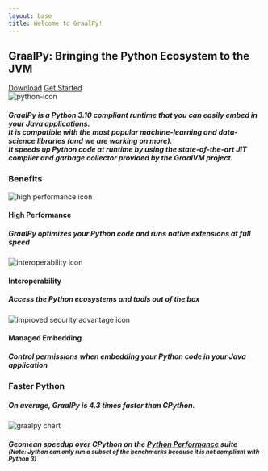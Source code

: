 ```yaml
---
layout: base
title: Welcome to GraalPy!
---
```


<section>
  <div>
    <div class="hi">
      <div class="container">
        <div class="hi__row">
          <div class="hi__body">
            <h1 class="hi__title">GraalPy: Bringing the Python Ecosystem to the JVM</h1>
            <div class="hi__buttons">
              <a href='{{ "/downloads/" | relative_url }}' class="btn btn-primary">Download</a>
              <a href='{{ "/docs/getting-started/" | relative_url }}' class="btn btn-primary">Get Started</a>
            </div>
          </div>
          <div class="hi__image">
            <img src='{{ "/resources/img/home/python-logo.svg" | relative_url }}' alt="python-icon">
          </div>
        </div>
      </div>
    </div>
  </div>
</section>

<section class="home__overview">
  <div class="container">
    <div class="home__overview-text">
      <h5>
        GraalPy is a Python 3.10 compliant runtime that you can easily embed in your Java applications.
        <br>
        It is compatible with the most popular machine-learning and data-science libraries (and we are working on more).
        <br>
        It speeds up Python code at runtime by using the state-of-the-art JIT compiler and garbage collector provided by the GraalVM project.
      </h5>
    </div>
  </div>
</section>

<!-- Benefits -->

<!-- 
Need to add the following
GraalPy is a Python solution for Java, offering the following **advantages** for the Java developers:

* GraalPy brings modern Python data science libraries into Java applications. Safely embed Python libraries in Java projects thanks to GraalPy.
* GraalPy is a Python 3 replacement for Jython. Use Java libraries from Python or move your Jython applications to GraalPy for high performance and modern language features, while preserving an easy interoperability with Java.
* Possibility to create native executables using GraalVM Native Image. Since Python libraries are embed in Java, you can easily generate native images of this Java-Python application to achieve an instantaneous startup.
-->

<section class="content-section">
  <div class="pybenefits">
    <div class="container">
      <h3 class="pybenefits__maintitle">Benefits</h3>
      <div class="pybenefits__row">
        <div class="pybenefits__card">
          <div class="pybenefits__icon">
            <img src='{{ "/resources/img/home/high-peformance-icon.svg" | relative_url }}' alt="high performance icon">
          </div>
          <div class="pybenefits__title">
            <h4>High Performance</h4>
          </div>
          <div class="pybenefits__text">
            <h5>GraalPy optimizes your Python code and runs native extensions at full speed
            </h5>
          </div>
        </div>
        <div class="pybenefits__card">
          <div class="pybenefits__icon">
            <img src='{{ "/resources/img/home/interoperability-icon.svg" | relative_url }}' alt="interoperability icon">
          </div>
          <div class="pybenefits__title">
            <h4>Interoperability</h4>
          </div>
          <div class="pybenefits__text">
            <h5>Access the Python ecosystems and tools out of the box
            </h5>
          </div>
        </div>
        <div class="pybenefits__card">
          <div class="pybenefits__icon">
            <img src='{{ "/resources/img/home/managed-exec-icon.svg" | relative_url }}'
              alt="improved security advantage icon">
          </div>
          <div class="pybenefits__title">
            <h4>Managed Embedding</h4>
          </div>
          <div class="pybenefits__text">
            <h5>Control permissions when embedding your Python code in your Java application
            </h5>
          </div>
        </div>
      </div>
    </div>
  </div>
</section>

<!-- Benchmarks -->
<section class="content-section">
  <div class="wrapper">
    <div class="pyperform">
      <div class="container">
        <h3 class="pypage__title">Faster Python</h3>
        <div class="pyperform__text">
          <h5>On average, GraalPy is 4.3 times faster than CPython.</h5>
        </div>
        <div>
          <img src='{{ "/resources/img/home/graalpy-chart.svg" | relative_url }}' alt="graalpy chart">
        </div>
        <div class="pyperform__text pyperform__text-bot">
          <h5>Geomean speedup over CPython on the <a href="https://pyperformance.readthedocs.io/" target="_blank">Python Performance</a>
            suite
            <br>
            <span style="font-size: smaller;">
              (<strong>Note</strong>: Jython can only run a subset of the benchmarks because it is not compliant with Python 3)
            </span>
          </h5>
        </div>
      </div>
    </div>
  </div>
</section>
